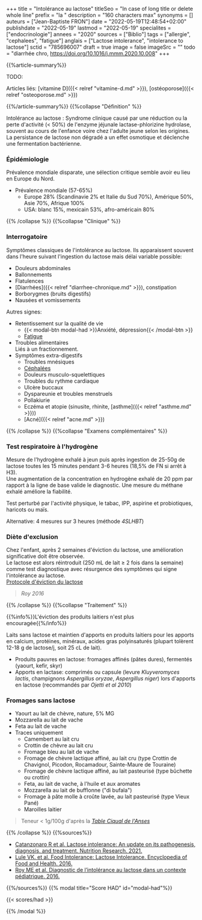 +++
title = "Intolérance au lactose"
titleSeo = "In case of long title or delete whole line"
prefix = "la "
description = "160 characters max"
synonyms = []
auteurs = ["Jean-Baptiste FRON"]
date = "2022-05-19T12:48:54+02:00"
publishdate = "2022-05-19"
lastmod = "2022-05-19"
specialites = ["endocrinologie"]
annees = "2020"
sources = ["Biblio"]
tags = ["allergie", "cephalees", "fatigue"]
anglais = ["Lactose intolerance", "intolerance to lactose"]
sctid = "785696007"
draft = true
image = false
imageSrc = ""
todo = "diarrhée chro, https://doi.org/10.1016/j.mmm.2020.10.008"
+++

{{%article-summary%}}

TODO:

Articles liés: [vitamine D]({{< relref "vitamine-d.md" >}}), [ostéoporose]({{< relref "osteoporose.md" >}})

{{%/article-summary%}}
{{%collapse "Définition" %}}

Intolérance au lactose
: Syndrome clinique causé par une réduction ou la perte d'activité (< 50%) de l'enzyme jéjunale lactase-phlorizine hydrolase, souvent au cours de l'enfance voire chez l'adulte jeune selon les origines. La persistance de lactose non dégradé a un effet osmotique et déclenche une fermentation bactérienne.

### Épidémiologie

Prévalence mondiale disparate, une sélection critique semble avoir eu lieu en Europe du Nord.

- Prévalence mondiale (57-65%)
  - Europe 28% (Scandinavie 2% et Italie du Sud 70%), Amérique 50%, Asie 70%, Afrique 100%
  - USA: blanc 15%, mexicain 53%, afro-américain 80%

{{% /collapse %}}
{{%collapse "Clinique" %}}

### Interrogatoire

Symptômes classiques de l'intolérance au lactose. Ils apparaissent souvent dans l'heure suivant l'ingestion du lactose mais délai variable possible:

- Douleurs abdominales
- Ballonnements
- Flatulences
- [Diarrhées]({{< relref "diarrhee-chronique.md" >}}), constipation
- Borborygmes (bruits digestifs)
- Nausées et vomissements

Autres signes:

- Retentissement sur la qualité de vie
  - {{< modal-btn modal-had >}}Anxiété, dépression{{< /modal-btn >}}
  - [Fatigue](/tags/fatigue/)
- Troubles alimentaires  
  Liés à un fractionnement.
- Symptômes extra-digestifs
  - Troubles mnésiques
  - [Céphalées](/tags/cephalees/)
  - Douleurs musculo-squelettiques
  - Troubles du rythme cardiaque
  - Ulcère buccaux
  - Dyspareunie et troubles menstruels
  - Pollakiurie
  - Eczéma et atopie (sinusite, rhinite, [asthme]({{< relref "asthme.md" >}}))
  - [Acné]({{< relref "acne.md" >}})

{{% /collapse %}}
{{%collapse "Examens complémentaires" %}}

### Test respiratoire à l'hydrogène

Mesure de l'hydrogène exhalé à jeun puis après ingestion de 25-50g de lactose toutes les 15 minutes pendant 3-6 heures (18,5% de FN si arrêt à H3).  
Une augmentation de la concentration en hydrogène exhalé de 20 ppm par rapport à la ligne de base valide le diagnostic. Une mesure du méthane exhalé améliore la fiabilité.

Test perturbé par l'activité physique, le tabac, IPP, aspirine et probiotiques, haricots ou maïs.

Alternative: 4 mesures sur 3 heures (méthode *4SLHBT*)

### Diète d'exclusion

Chez l'enfant, après 2 semaines d'éviction du lactose, une amélioration significative doit être observée.  
Le lactose est alors réintroduit (250 mL de lait ≥ 2 fois dans la semaine) comme test diagnostique avec résurgence des symptômes qui signe l'intolérance au lactose.  
[Protocole d'éviction du lactose](https://www.chusj.org/CORPO/files/c6/c652d9b5-7b5e-40b2-9f92-8f231078013f.pdf)

> *Roy 2016*

{{% /collapse %}}
{{%collapse "Traitement" %}}

{{%info%}}L'éviction des produits laitiers n'est plus encouragée{{%/info%}}

Laits sans lactose et maintien d'apports en produits laitiers pour les apports en calcium, protéines, minéraux, acides gras polyinsaturés (plupart tolèrent 12-18 g de lactose/j, soit 25 cL de lait).

- Produits pauvres en lactose: fromages affinés (pâtes dures), fermentés (yaourt, kefir, skyr)
- Apports en lactase: comprimés ou capsule (levure *Kluyveromyces lactis*, champignons *Aspergillus oryzae*, *Aspergillus niger*) lors d'apports en lactose (recommandés par *Ojetti et al 2010*)

### Fromages sans lactose

- Yaourt au lait de chèvre, nature, 5% MG
- Mozzarella au lait de vache
- Feta au lait de vache
- Traces uniquement
  - Camembert au lait cru
  - Crottin de chèvre au lait cru
  - Fromage bleu au lait de vache
  - Fromage de chèvre lactique affiné, au lait cru (type Crottin de Chavignol, Picodon, Rocamadour, Sainte-Maure de Touraine)
  - Fromage de chèvre lactique affiné, au lait pasteurisé (type bûchette ou crottin)
  - Feta, au lait de vache, à l'huile et aux aromates
  - Mozzarella au lait de bufflonne ("di bufala")
  - Fromage à pâte molle à croûte lavée, au lait pasteurisé (type Vieux Pané)
  - Maroilles laitier

> Teneur < 1g/100g d'après la *[Table Ciqual de l'Anses](https://ciqual.anses.fr/)*

{{% /collapse %}}
{{%sources%}}

- [Catanzonaro R et al. Lactose intolerance: An update on its pathogenesis, diagnosis, and treatment. Nutrition Research. 2021.](https://www.sciencedirect.com/science/article/abs/pii/S0271531721000129)
- [Lule VK. et al. Food Intolerance: Lactose Intolerance. Encyclopedia of Food and Health. 2016.](https://www.sciencedirect.com/science/article/pii/B9780123849472003123)
- [Roy ME et al. Diagnostic de l’intolérance au lactose dans un contexte pédiatrique. 2016.](https://www.chusj.org/CORPO/files/81/81da31b9-c18b-44b7-9b9f-eaa5a4c6cb8f.pdf)

{{%/sources%}}
{{% modal title="Score HAD" id="modal-had"%}}

{{< scores/had >}}

{{% /modal %}}
